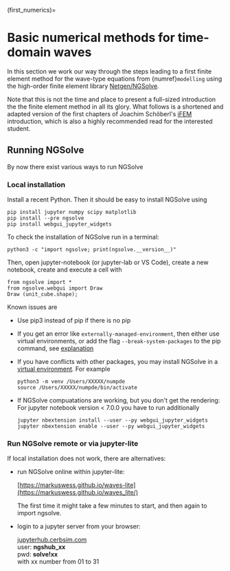(first_numerics)=
# Basic numerical methods for time-domain waves

In this section we work our way through the steps leading to a first finite element method for the wave-type equations from {numref}`modelling` using the high-order finite element library [Netgen/NGSolve](https://ngsolve.org).

Note that this is not the time and place to present a full-sized introduction the the finite element method in all its glory. What follows is a shortened and adapted version of the first chapters of Joachim Schöberl's [iFEM](https://jschoeberl.github.io/iFEM/) introduction, which is also a highly recommended read for the interested student.

## Running NGSolve

By now there exist various ways to run NGSolve

### Local installation
Install a recent Python. Then it should be easy to install NGSolve using

    pip install jupyter numpy scipy matplotlib
    pip install --pre ngsolve
    pip install webgui_jupyter_widgets


To check the installation of NGSolve run in a terminal:

    python3 -c "import ngsolve; print(ngsolve.__version__)"

Then, open jupyter-notebook (or jupyter-lab or VS Code), create a new notebook, create and execute a cell with

    from ngsolve import *
    from ngsolve.webgui import Draw
    Draw (unit_cube.shape);


Known issues are
- Use pip3 instead of pip if there is no pip
- If you get an error like `externally-managed-environment`, then either use
virtual environments, or add the flag `--break-system-packages` to the pip command, see [explanation](https://veronneau.org/python-311-pip-and-breaking-system-packages.html)

- If you have conflicts with other packages, you may install NGSolve in a [virtual environment](https://docs.python.org/3/library/venv.html#creating-virtual-environments). For example 

      python3 -m venv /Users/XXXXX/numpde
      source /Users/XXXXX/numpde/bin/activate

- If NGSolve compuatations are working, but you don't get the rendering: For jupyter notebook version < 7.0.0 you have to run additionally

      jupyter nbextension install --user --py webgui_jupyter_widgets
      jupyter nbextension enable --user --py webgui_jupyter_widgets


### Run NGSolve remote or via jupyter-lite

If local installation does not work, there are alternatives:

- run NGSolve online within jupyter-lite:

  [https://markuswess.github.io/waves-lite](https://markuswess.github.io/waves_lite/)

  The first time it might take a few minutes to start, and then again to import ngsolve.

- login to a jupyter server from your browser:

  [jupyterhub.cerbsim.com](https://jupyterhub.cerbsim.com) <br>
  user: **ngshub_xx** <br>
  pwd:  **solve!xx** <br>
  with xx number from 01 to 31

  

